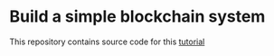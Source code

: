 # Build a simple blockchain system

This repository contains source code for this [tutorial](https://hackernoon.com/learn-blockchains-by-building-one-117428612f46)
